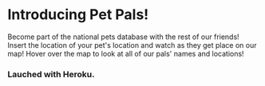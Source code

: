 # Introducing Pet Pals!
Become part of the national pets database with the rest of our friends!
Insert the location of your pet's location and watch as they get place on our map! Hover over the map to look at all of our pals' names and locations!


### Lauched with Heroku.
